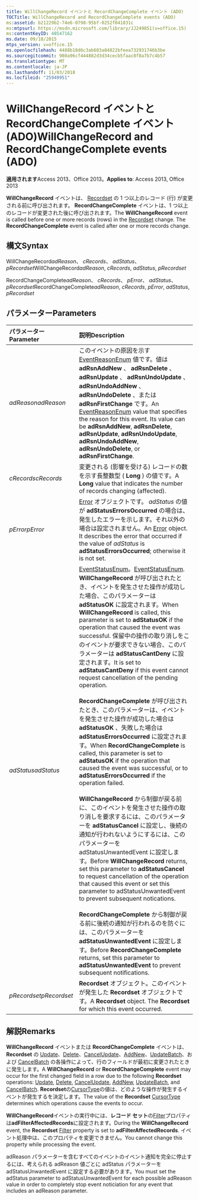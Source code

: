 ```yaml
---
title: WillChangeRecord イベントと RecordChangeComplete イベント (ADO)
TOCTitle: WillChangeRecord and RecordChangeComplete events (ADO)
ms:assetid: b21229b2-74e6-0798-95bf-0252f041831c
ms:mtpsurl: https://msdn.microsoft.com/library/JJ249851(v=office.15)
ms:contentKeyID: 48547162
ms.date: 09/18/2015
mtps_version: v=office.15
ms.openlocfilehash: 4488b18d6c3ab603a84822bfeea732931746b3be
ms.sourcegitcommit: 980a96cf444882d3d34cecb5faac8f8a7b7c4b57
ms.translationtype: MT
ms.contentlocale: ja-JP
ms.lasthandoff: 11/03/2018
ms.locfileid: "25949951"
---
```

# <a name="willchangerecord-and-recordchangecomplete-events-ado"></a><span data-ttu-id="5a682-102">WillChangeRecord イベントと RecordChangeComplete イベント (ADO)</span><span class="sxs-lookup"><span data-stu-id="5a682-102">WillChangeRecord and RecordChangeComplete events (ADO)</span></span>

<span data-ttu-id="5a682-103">**適用されます**Access 2013、Office 2013。</span><span class="sxs-lookup"><span data-stu-id="5a682-103">**Applies to**: Access 2013, Office 2013</span></span>

<span data-ttu-id="5a682-p101">**WillChangeRecord** イベントは、 [Recordset](recordset-object-ado.md) の 1 つ以上のレコード (行) が変更される前に呼び出されます。 **RecordChangeComplete** イベントは、1 つ以上のレコードが変更された後に呼び出されます。</span><span class="sxs-lookup"><span data-stu-id="5a682-p101">The **WillChangeRecord** event is called before one or more records (rows) in the [Recordset](recordset-object-ado.md) change. The **RecordChangeComplete** event is called after one or more records change.</span></span>

## <a name="syntax"></a><span data-ttu-id="5a682-106">構文</span><span class="sxs-lookup"><span data-stu-id="5a682-106">Syntax</span></span>

<span data-ttu-id="5a682-107">WillChangeRecord*adReason*、 *cRecords*、 *adStatus*、 *pRecordset*</span><span class="sxs-lookup"><span data-stu-id="5a682-107">WillChangeRecord*adReason*, *cRecords*, *adStatus*, *pRecordset*</span></span>

<span data-ttu-id="5a682-108">RecordChangeComplete*adReason*、 *cRecords*、 *pError*、 *adStatus*、 *pRecordset*</span><span class="sxs-lookup"><span data-stu-id="5a682-108">RecordChangeComplete*adReason*, *cRecords*, *pError*, *adStatus*, *pRecordset*</span></span>

## <a name="parameters"></a><span data-ttu-id="5a682-109">パラメーター</span><span class="sxs-lookup"><span data-stu-id="5a682-109">Parameters</span></span>

|<span data-ttu-id="5a682-110">パラメーター</span><span class="sxs-lookup"><span data-stu-id="5a682-110">Parameter</span></span>|<span data-ttu-id="5a682-111">説明</span><span class="sxs-lookup"><span data-stu-id="5a682-111">Description</span></span>|
|:--------|:----------|
|<span data-ttu-id="5a682-112">*adReason*</span><span class="sxs-lookup"><span data-stu-id="5a682-112">*adReason*</span></span> |<span data-ttu-id="5a682-p102">このイベントの原因を示す [EventReasonEnum](eventreasonenum.md) 値です。値は **adRsnAddNew** 、 **adRsnDelete** 、 **adRsnUpdate** 、 **adRsnUndoUpdate** 、 **adRsnUndoAddNew** 、 **adRsnUndoDelete** 、または **adRsnFirstChange** です。</span><span class="sxs-lookup"><span data-stu-id="5a682-p102">An [EventReasonEnum](eventreasonenum.md) value that specifies the reason for this event. Its value can be **adRsnAddNew**, **adRsnDelete**, **adRsnUpdate**, **adRsnUndoUpdate**, **adRsnUndoAddNew**, **adRsnUndoDelete**, or **adRsnFirstChange**.</span></span>|
|<span data-ttu-id="5a682-115">*cRecords*</span><span class="sxs-lookup"><span data-stu-id="5a682-115">*cRecords*</span></span> |<span data-ttu-id="5a682-116">変更される (影響を受ける) レコードの数を示す長整数型 ( **Long** ) の値です。</span><span class="sxs-lookup"><span data-stu-id="5a682-116">A **Long** value that indicates the number of records changing (affected).</span></span>|
|<span data-ttu-id="5a682-117">*pError*</span><span class="sxs-lookup"><span data-stu-id="5a682-117">*pError*</span></span> |<span data-ttu-id="5a682-p103">[Error](error-object-ado.md) オブジェクトです。 *adStatus* の値が **adStatusErrorsOccurred** の場合は、発生したエラーを示します。それ以外の場合は設定されません。</span><span class="sxs-lookup"><span data-stu-id="5a682-p103">An [Error](error-object-ado.md) object. It describes the error that occurred if the value of *adStatus* is **adStatusErrorsOccurred**; otherwise it is not set.</span></span>|
|<span data-ttu-id="5a682-120">*adStatus*</span><span class="sxs-lookup"><span data-stu-id="5a682-120">*adStatus*</span></span> |<span data-ttu-id="5a682-121">[EventStatusEnum](eventstatusenum.md)。</span><span class="sxs-lookup"><span data-stu-id="5a682-121">[EventStatusEnum](eventstatusenum.md).</span></span> <span data-ttu-id="5a682-122">**WillChangeRecord** が呼び出されたとき、イベントを発生させた操作が成功した場合、このパラメーターは **adStatusOK** に設定されます。</span><span class="sxs-lookup"><span data-stu-id="5a682-122">When **WillChangeRecord** is called, this parameter is set to **adStatusOK** if the operation that caused the event was successful.</span></span> <span data-ttu-id="5a682-123">保留中の操作の取り消しをこのイベントが要求できない場合、このパラメーターは **adStatusCantDeny** に設定されます。</span><span class="sxs-lookup"><span data-stu-id="5a682-123">It is set to **adStatusCantDeny** if this event cannot request cancellation of the pending operation.</span></span> <br/><br/><span data-ttu-id="5a682-124">**RecordChangeComplete** が呼び出されたとき、このパラメーターは、イベントを発生させた操作が成功した場合は **adStatusOK** 、失敗した場合は **adStatusErrorsOccurred** に設定されます。</span><span class="sxs-lookup"><span data-stu-id="5a682-124">When **RecordChangeComplete** is called, this parameter is set to **adStatusOK** if the operation that caused the event was successful, or to **adStatusErrorsOccurred** if the operation failed.</span></span> <br/><br/><span data-ttu-id="5a682-125">**WillChangeRecord** から制御が戻る前に、このイベントを発生させた操作の取り消しを要求するには、このパラメーターを **adStatusCancel** に設定し、後続の通知が行われないようにするには、このパラメーターを adStatusUnwantedEvent に設定します。</span><span class="sxs-lookup"><span data-stu-id="5a682-125">Before **WillChangeRecord** returns, set this parameter to **adStatusCancel** to request cancellation of the operation that caused this event or set this parameter to adStatusUnwantedEvent to prevent subsequent notications.</span></span> <br/><br/><span data-ttu-id="5a682-126">**RecordChangeComplete** から制御が戻る前に後続の通知が行われるのを防ぐには、このパラメーターを **adStatusUnwantedEvent** に設定します。</span><span class="sxs-lookup"><span data-stu-id="5a682-126">Before **RecordChangeComplete** returns, set this parameter to **adStatusUnwantedEvent** to prevent subsequent notifications.</span></span>|
|<span data-ttu-id="5a682-127">*pRecordset*</span><span class="sxs-lookup"><span data-stu-id="5a682-127">*pRecordset*</span></span> |<span data-ttu-id="5a682-p105">**Recordset** オブジェクト。このイベントが発生した **Recordset** オブジェクトです。</span><span class="sxs-lookup"><span data-stu-id="5a682-p105">A **Recordset** object. The **Recordset** for which this event occurred.</span></span>|

## <a name="remarks"></a><span data-ttu-id="5a682-130">解説</span><span class="sxs-lookup"><span data-stu-id="5a682-130">Remarks</span></span>

<span data-ttu-id="5a682-131">**WillChangeRecord** イベントまたは **RecordChangeComplete** イベントは、 **Recordset** の [Update](update-method-ado.md)、[Delete](delete-method-ado-recordset.md)、[CancelUpdate](cancelupdate-method-ado.md)、[AddNew](addnew-method-ado.md)、[UpdateBatch](updatebatch-method-ado.md)、および [CancelBatch](cancelbatch-method-ado.md) の各操作によって、行のフィールドが最初に変更されたときに発生します。</span><span class="sxs-lookup"><span data-stu-id="5a682-131">A **WillChangeRecord** or **RecordChangeComplete** event may occur for the first changed field in a row due to the following **Recordset** operations: [Update](update-method-ado.md), [Delete](delete-method-ado-recordset.md), [CancelUpdate](cancelupdate-method-ado.md), [AddNew](addnew-method-ado.md), [UpdateBatch](updatebatch-method-ado.md), and [CancelBatch](cancelbatch-method-ado.md).</span></span> <span data-ttu-id="5a682-132">**Recordset**の[CursorType](cursortype-property-ado.md)の値は、どのような操作が発生するイベントが発生するを決定します。</span><span class="sxs-lookup"><span data-stu-id="5a682-132">The value of the **Recordset** [CursorType](cursortype-property-ado.md) determines which operations cause the events to occur.</span></span>

<span data-ttu-id="5a682-133">**WillChangeRecord**イベントの実行中には、**レコード セット**の[Filter](filter-property-ado.md)プロパティは**adFilterAffectedRecords**に設定されます。</span><span class="sxs-lookup"><span data-stu-id="5a682-133">During the **WillChangeRecord** event, the **Recordset** [Filter](filter-property-ado.md) property is set to **adFilterAffectedRecords**.</span></span> <span data-ttu-id="5a682-134">イベント処理中は、このプロパティを変更できません。</span><span class="sxs-lookup"><span data-stu-id="5a682-134">You cannot change this property while processing the event.</span></span>

<span data-ttu-id="5a682-135">adReason パラメーターを含むすべてのイベントのイベント通知を完全に停止するには、考えられる adReason 値ごとに adStatus パラメーターを adStatusUnwantedEvent に設定する必要があります。</span><span class="sxs-lookup"><span data-stu-id="5a682-135">You must set the adStatus parameter to adStatusUnwantedEvent for each possible adReason value in order to completely stop event noticiation for any event that includes an adReason parameter.</span></span>

